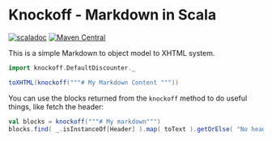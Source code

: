 # Knockoff - Markdown in Scala

[![scaladoc](https://javadoc.io/badge2/org.foundweekends/knockoff_3/javadoc.svg)](https://javadoc.io/doc/org.foundweekends/knockoff_3)
[![Maven Central](https://maven-badges.herokuapp.com/maven-central/org.foundweekends/knockoff_2.12/badge.svg)](https://maven-badges.herokuapp.com/maven-central/org.foundweekends/knockoff_2.12)


This is a simple Markdown to object model to XHTML system.

```scala
import knockoff.DefaultDiscounter._

toXHTML(knockoff("""# My Markdown Content """))
```

You can use the blocks returned from the `knockoff` method to do useful things, like fetch the header:

```scala
val blocks = knockoff("""# My markdown""")
blocks.find( _.isInstanceOf[Header] ).map( toText ).getOrElse( "No header" )
```
